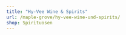 ```yaml
---
title: "Hy-Vee Wine & Spirits"
url: /maple-grove/hy-vee-wine-und-spirits/
shop: Spirituosen
---
```

